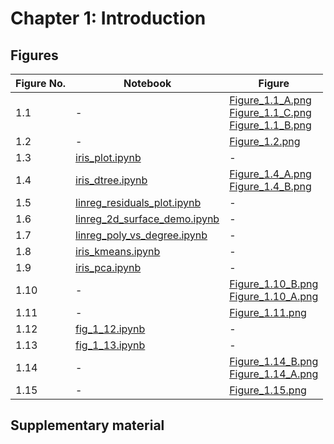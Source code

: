
# Chapter 1: Introduction

## Figures

|Figure No. | Notebook | Figure |
|--|--|--|
| 1.1 | - | [Figure_1.1_A.png](https://github.com/probml/pml-book/blob/main/book1-figures/Figure_1.1_A.png)<br/>[Figure_1.1_C.png](https://github.com/probml/pml-book/blob/main/book1-figures/Figure_1.1_C.png)<br/>[Figure_1.1_B.png](https://github.com/probml/pml-book/blob/main/book1-figures/Figure_1.1_B.png)<br/> |
| 1.2 | - | [Figure_1.2.png](https://github.com/probml/pml-book/blob/main/book1-figures/Figure_1.2.png)<br/> |
| 1.3 | [iris_plot.ipynb](iris_plot.ipynb) | - |
| 1.4 | [iris_dtree.ipynb](iris_dtree.ipynb) | [Figure_1.4_A.png](https://github.com/probml/pml-book/blob/main/book1-figures/Figure_1.4_A.png)<br/>[Figure_1.4_B.png](https://github.com/probml/pml-book/blob/main/book1-figures/Figure_1.4_B.png)<br/> |
| 1.5 | [linreg_residuals_plot.ipynb](linreg_residuals_plot.ipynb) | - |
| 1.6 | [linreg_2d_surface_demo.ipynb](linreg_2d_surface_demo.ipynb) | - |
| 1.7 | [linreg_poly_vs_degree.ipynb](linreg_poly_vs_degree.ipynb) | - |
| 1.8 | [iris_kmeans.ipynb](iris_kmeans.ipynb) | - |
| 1.9 | [iris_pca.ipynb](iris_pca.ipynb) | - |
| 1.10 | - | [Figure_1.10_B.png](https://github.com/probml/pml-book/blob/main/book1-figures/Figure_1.10_B.png)<br/>[Figure_1.10_A.png](https://github.com/probml/pml-book/blob/main/book1-figures/Figure_1.10_A.png)<br/> |
| 1.11 | - | [Figure_1.11.png](https://github.com/probml/pml-book/blob/main/book1-figures/Figure_1.11.png)<br/> |
| 1.12 | [fig_1_12.ipynb](fig_1_12.ipynb) | - |
| 1.13 | [fig_1_13.ipynb](fig_1_13.ipynb) | - |
| 1.14 | - | [Figure_1.14_B.png](https://github.com/probml/pml-book/blob/main/book1-figures/Figure_1.14_B.png)<br/>[Figure_1.14_A.png](https://github.com/probml/pml-book/blob/main/book1-figures/Figure_1.14_A.png)<br/> |
| 1.15 | - | [Figure_1.15.png](https://github.com/probml/pml-book/blob/main/book1-figures/Figure_1.15.png)<br/> |

## Supplementary material

